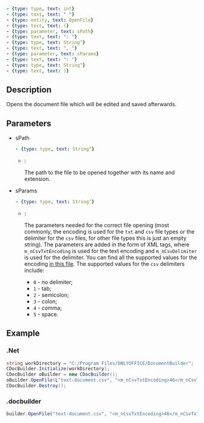 ```yml signature
- {type: type, text: int}
- {type: text, text: " "}
- {type: entity, text: OpenFile}
- {type: text, text: (}
- {type: parameter, text: sPath}
- {type: text, text: ": "}
- {type: type, text: String^}
- {type: text, text: ", "}
- {type: parameter, text: sParams}
- {type: text, text: ": "}
- {type: type, text: String^}
- {type: text, text: )}
```

## Description

Opens the document file which will be edited and saved afterwards.

## Parameters

<parameters>

- sPath

  ```yml signature.variant="inline"
  - {type: type, text: String^}
  ```

  - :

    The path to the file to be opened together with its name and extension.

- sParams

  ```yml signature.variant="inline"
  - {type: type, text: String^}
  ```

  - :

    The parameters needed for the correct file opening (most commonly, the encoding is used for the `txt` and `csv` file types or the delimiter for the `csv` files, for other file types this is just an empty string). The parameters are added in the form of XML tags, where `m_nCsvTxtEncoding` is used for the text encoding and `m_nCsvDelimiter` is used for the delimiter. You can find all the supported values for the encoding [in this file](https://github.com/ONLYOFFICE/server/blob/master/Common/sources/commondefines.js). The supported values for the `csv` delimiters include:
    
    - `0` - no delimiter;
    - `1` - tab;
    - `2` - semicolon;
    - `3` - colon;
    - `4` - comma;
    - `5` - space.

</parameters>

## Example

### .Net

``` cs
string workDirectory = "C:/Program Files/ONLYOFFICE/DocumentBuilder";
CDocBuilder.Initialize(workDirectory);
CDocBuilder oBuilder = new CDocBuilder();
oBuilder.OpenFile(L"text-document.csv", "<m_nCsvTxtEncoding>46</m_nCsvTxtEncoding><m_nCsvDelimiter>4</m_nCsvDelimiter>");
CDocBuilder.Destroy();
```

### .docbuilder

``` ts
builder.OpenFile("text-document.csv", "<m_nCsvTxtEncoding>46</m_nCsvTxtEncoding><m_nCsvDelimiter>4</m_nCsvDelimiter>")
```
